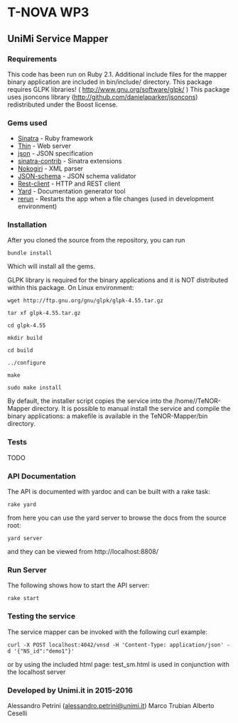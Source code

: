 # T-NOVA WP3

##  UniMi Service Mapper

### Requirements

This code has been run on Ruby 2.1.
Additional include files for the mapper binary application are included in bin/include/ directory.
This package requires GLPK libraries! ( http://www.gnu.org/software/glpk/ )
This package uses jsoncons library (http://github.com/danielaparker/jsoncons) redistributed under the Boost license.


### Gems used

* [Sinatra](http://www.sinatrarb.com/) - Ruby framework
* [Thin](https://github.com/macournoyer/thin/) - Web server
* [json](https://github.com/flori/json) - JSON specification
* [sinatra-contrib](https://github.com/sinatra/sinatra-contrib) - Sinatra extensions
* [Nokogiri](https://github.com/sparklemotion/nokogiri) - XML parser
* [JSON-schema](https://github.com/ruby-json-schema/json-schema) - JSON schema validator
* [Rest-client](https://github.com/rest-client/rest-client) - HTTP and REST client
* [Yard](https://github.com/lsegal/yard) - Documentation generator tool
* [rerun](https://github.com/alexch/rerun) - Restarts the app when a file changes (used in development environment)

### Installation

After you cloned the source from the repository, you can run

```
bundle install
```
Which will install all the gems.


GLPK library is required for the binary applications and it is NOT distributed within this package.
On Linux environment:

```
wget http://ftp.gnu.org/gnu/glpk/glpk-4.55.tar.gz

tar xf glpk-4.55.tar.gz

cd glpk-4.55

mkdir build

cd build

../configure

make

sudo make install
```

By default, the installer script copies the service into the /home/<username>/TeNOR-Mapper directory.
It is possible to manual install the service and compile the binary applications: a makefile is available
in the TeNOR-Mapper/bin directory.

### Tests

TODO

### API Documentation

The API is documented with yardoc and can be built with a rake task:

```
rake yard
```

from here you can use the yard server to browse the docs from the source root:

```
yard server
```

and they can be viewed from http://localhost:8808/

### Run Server

The following shows how to start the API server:

```
rake start
```

### Testing the service

The service mapper can be invoked with the following curl example:
```
curl -X POST localhost:4042/vnsd -H 'Content-Type: application/json' -d '{"NS_id":"demo1"}'
```
or by using the included html page:
test_sm.html is used in conjunction with the localhost server

### Developed by Unimi.it in 2015-2016
Alessandro Petrini (alessandro.petrini@unimi.it)
Marco Trubian
Alberto Ceselli
